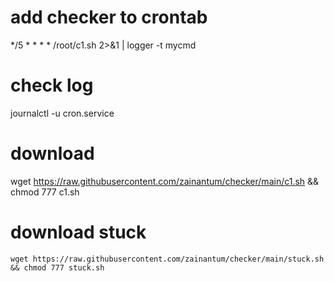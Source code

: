 # add checker to crontab
*/5 * * * * /root/c1.sh 2>&1 | logger -t mycmd

# check log
journalctl -u cron.service

# download
wget https://raw.githubusercontent.com/zainantum/checker/main/c1.sh && chmod 777 c1.sh

# download stuck
``` wget https://raw.githubusercontent.com/zainantum/checker/main/stuck.sh && chmod 777 stuck.sh ```

